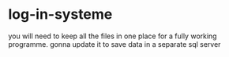 # log-in-systeme

you will need to keep all the files in one place for a fully working programme.
gonna update it to save data in a separate sql server
